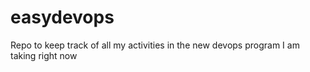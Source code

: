 # easydevops
Repo to keep track of all my activities in the new devops program I am taking right now
